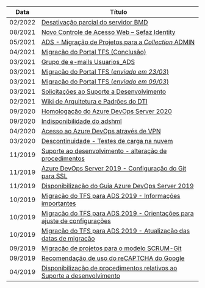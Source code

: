 

| Data| Título|
|--|--|
|02/2022|[Desativação parcial do servidor BMD](/Wiki-de-Arquitetura-e-Padrões-do-DTI/Suporte/Comunicados-através-de-e%2Dmail/Desativação-parcial-do-servidor-BMD)|
|08/2021|[Novo Controle de Acesso Web – Sefaz Identity](/Wiki-de-Arquitetura-e-Padrões-do-DTI/Suporte/Comunicados-através-de-e%2Dmail/Novo-Controle-de-Acesso-Web-–-Sefaz-Identity)|
|05/2021|[ADS - Migração de Projetos para a _Collection_ ADMIN](/Wiki-de-Arquitetura-e-Padrões-do-DTI/Suporte/Comunicados-através-de-e%2Dmail/ADS-%2D-Migração-de-projetos-para-a-Collection-ADMIN)|
|04/2021|[Migração do Portal TFS (Conclusão)](/Wiki-de-Arquitetura-e-Padrões-do-DTI/Suporte/Comunicados-através-de-e%2Dmail/Migração-do-Portal-TFS-(Conclusão))|
|03/2021|[Grupo de e-mails Usuarios_ADS](/Wiki-de-Arquitetura-e-Padrões-do-DTI/Suporte/Comunicados-através-de-e%2Dmail/Grupo-de-e%2Dmails-Usuarios_ADS)|
|03/2021|[Migração do Portal TFS (_enviado em 23/03_)](/Wiki-de-Arquitetura-e-Padrões-do-DTI/Suporte/Comunicados-através-de-e%2Dmail/Migração-do-Portal-TFS-(Sharepoint))|
|03/2021|[Migração do Portal TFS (_enviado em 09/03_)](/Wiki-de-Arquitetura-e-Padrões-do-DTI/Suporte/Comunicados-através-de-e%2Dmail/Migração-do-Portal-TFS)|
|03/2021|[Solicitações ao Suporte a Desenvolvimento](/Wiki-de-Arquitetura-e-Padrões-do-DTI/Suporte/Comunicados-através-de-e%2Dmail/Solicitações-ao-Suporte-a-Desenvolvimento)|
|02/2021|[Wiki de Arquitetura e Padrões do DTI](/Wiki-de-Arquitetura-e-Padrões-do-DTI/Suporte/Comunicados-através-de-e%2Dmail/Wiki-de-Arquitetura-e-Padrões-do-DTI)|
|09/2020|[Homologação do Azure DevOps Server 2020](/Wiki-de-Arquitetura-e-Padrões-do-DTI/Suporte/Comunicados-através-de-e%2Dmail/Homologação-do-Azure-DevOps-Server-2020-%2D-24-de-setembro-a-08-de-outubro-de-2020)|
|09/2020|[Indisponibilidade do adshml](/Wiki-de-Arquitetura-e-Padrões-do-DTI/Suporte/Comunicados-através-de-e%2Dmail/Indisponibilidade-do-adshml-%2D-17-a-25-de-setembro-de-2020)|
| 04/2020| [Acesso ao Azure DevOps através de VPN](/Wiki-de-Arquitetura-e-Padrões-do-DTI/Suporte/Comunicados-através-de-e%2Dmail/Acesso-ao-Azure-DevOps-através-de-VPN) |
| 03/2020 |  [Descontinuidade - Testes de carga na nuvem](/Wiki-de-Arquitetura-e-Padrões-do-DTI/Suporte/Comunicados-através-de-e%2Dmail/Descontinuidade-%2D-Testes-de-carga-na-nuvem)|
| 11/2019 | [Suporte ao desenvolvimento - alteração de procedimentos](/Wiki-de-Arquitetura-e-Padrões-do-DTI/Suporte/Comunicados-através-de-e%2Dmail/Suporte-ao-desenvolvimento-–-alteração-de-procedimentos)|
|11/2019| [Azure DevOps Server 2019 -   Configuração do Git para SSL](/Wiki-de-Arquitetura-e-Padrões-do-DTI/Suporte/Comunicados-através-de-e%2Dmail/Azure-DevOps-Server-2019-%2D---Configuração-do-GIT-para-SSL)|
|11/2019|[Disponibilização do Guia Azure DevOps Server 2019](/Wiki-de-Arquitetura-e-Padrões-do-DTI/Suporte/Comunicados-através-de-e%2Dmail/Disponibilização-do-Guia-Azure-DevOps-Server-2019)|
|10/2019|[Migração do TFS para ADS 2019 - Informações importantes](/Wiki-de-Arquitetura-e-Padrões-do-DTI/Suporte/Comunicados-através-de-e%2Dmail/Migração-do-TFS-para-ADS-2019-%2D-Informações-importantes)|
|10/2019|[Migração do TFS para ADS 2019 - Orientações para ajuste de configurações](/Wiki-de-Arquitetura-e-Padrões-do-DTI/Suporte/Comunicados-através-de-e%2Dmail/Migração-do-TFS-para-ADS-2019-%2D-Orientações-para-ajuste-de-configurações)|
|10/2019|[Migração do TFS para ADS 2019 - Atualização das datas de migração](/Wiki-de-Arquitetura-e-Padrões-do-DTI/Suporte/Comunicados-através-de-e%2Dmail/Migração-do-TFS-para-ADS-2019-%2D-Atualização-das-datas-de-migração)|
|09/2019|[Migração de projetos para o modelo SCRUM-Git](/Wiki-de-Arquitetura-e-Padrões-do-DTI/Suporte/Comunicados-através-de-e%2Dmail/Migração-de-projetos-para-o-modelo-SCRUM%2DGit)|
|09/2019|[Recomendação de uso do reCAPTCHA do Google](/Wiki-de-Arquitetura-e-Padrões-do-DTI/Suporte/Comunicados-através-de-e%2Dmail/Recomendação-de-uso-do-reCAPTCHA-do-Google)|
|04/2019|[Disponibilização de procedimentos relativos ao Suporte a desenvolvimento](/Wiki-de-Arquitetura-e-Padrões-do-DTI/Suporte/Comunicados-através-de-e%2Dmail/Disponibilização-de-procedimentos-relativos-ao-Suporte-a-desenvolvimento)|

